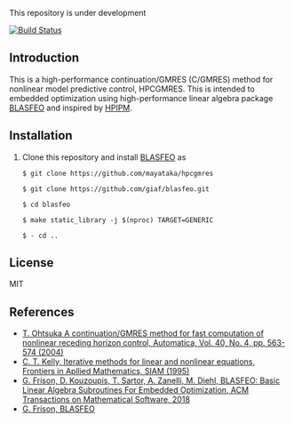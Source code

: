 This repository is under development

[![Build Status](https://travis-ci.org/mayataka/hpcgmres.svg?branch=master)](https://travis-ci.org/mayataka/hpcgmres)

## Introduction
This is a high-performance continuation/GMRES (C/GMRES) method for nonlinear model predictive control, HPCGMRES.
This is intended to embedded optimization using high-performance linear algebra package [BLASFEO](https://github.com/giaf/blasfeo.git) and inspired by [HPIPM](https://github.com/giaf/hpipm.git).


## Installation
1. Clone this repository and install [BLASFEO](https://github.com/giaf/blasfeo.git) as
    ```
    $ git clone https://github.com/mayataka/hpcgmres
    ```
    ```
    $ git clone https://github.com/giaf/blasfeo.git
    ```
    ```
    $ cd blasfeo
    ```
    ```
    $ make static_library -j $(nproc) TARGET=GENERIC
    ```
    ```
    $ - cd ..
    ```


## License
MIT


## References
- [T. Ohtsuka A continuation/GMRES method for fast computation of nonlinear receding horizon control, Automatica, Vol. 40, No. 4, pp. 563-574 (2004)](https://doi.org/10.1016/j.automatica.2003.11.005)
- [C. T. Kelly, Iterative methods for linear and nonlinear equations, Frontiers in Apllied Mathematics, SIAM (1995)](https://doi.org/10.1137/1.9781611970944)
- [G. Frison, D. Kouzoupis, T. Sartor, A. Zanelli, M. Diehl, BLASFEO: Basic Linear Algebra Subroutines For Embedded Optimization, ACM Transactions on Mathematical Software, 2018](https://arxiv.org/abs/1704.02457)
- [G. Frison, BLASFEO](https://github.com/giaf/blasfeo)